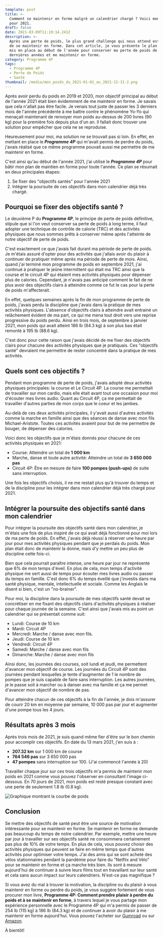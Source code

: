 ```yaml
---
template: post
title: >-
  Comment se maintenir en forme malgré un calendrier chargé ? Voici mon secret
  pour 2021.
draft: false
date: 2021-03-09T11:19:14.241Z
description: >-
  Après une perte de poids, le plus grand challenge qui nous attend est souvent
  de se maintenir en forme. Dans cet article, je vous présente le plan que j'ai
  mis en place au début de l'année pour conserver ma perte de poids de deux
  dernières années et me maintenir en forme.
category: Programme 4P
tags:
  - Programme 4P
  - Perte de Poids
  - Santé
thumbnail: /media/mon_poids_du_2021-01-01_au_2021-12-31-2.png
---
```

Après avoir perdu du poids en 2019 et 2020, mon objectif principal au début de l'année 2021 était bien évidemment de me maintenir en forme. Je savais que cela n'allait pas être facile. Je venais tout juste de passer les 3 derniers mois de l'année précédente à me battre contre le phénomène Yo-Yo qui menaçait maintenant de renvoyer mon poids au-dessus de 200 livres (90 kg) pour la première fois depuis plus d'un an. Il fallait donc trouver une solution pour empêcher que cela ne se reproduise.

Heureusement pour moi, ma solution ne se trouvait pas si loin. En effet, en mettant en place le _**Programme 4P**_ qui m'avait permis de perdre du poids, j'avais réalisé que ce même programme pouvait aussi me permettre de me maintenir en forme.

C'est ainsi qu'au début de l'année 2021, j'ai utilisé le **_Programme 4P_** pour bâtir mon plan de maintien en forme pour toute l'année. Ce plan se résumait en deux principales étapes:

1. Se fixer des "objectifs santés" pour l'année 2021
2. Intégrer la poursuite de ces objectifs dans mon calendrier déjà très chargé.

## Pourquoi se fixer des objectifs santé ?

Le deuxième P du **Programme 4P**, le principe de perte de poids définitive, stipule que si l'on veut conserver sa perte de poids à long terme, il faut adopter une technique de contrôle de calorie (TRC) et des activités physiques que nous sommes prêts à conserver même après l'atteinte de notre objectif de perte de poids.

C'est exactement ce que j'avais fait durant ma période de perte de poids. Je m'étais assuré d'opter pour des activités que j'allais avoir du plaisir à continuer de pratiquer même après ma période de perte de mois. Ainsi, quand j'ai terminé mon programme de poids en septembre 2021, j'ai continué à pratiquer le jeûne intermittent qui était ma TRC ainsi que la course et le circuit 4P qui étaient mes activités physiques pour dépenser plus de calories. Cependant, je n'avais pas anticipé comment le fait de ne plus avoir des objectifs clairs à atteindre comme ce fut le cas pour la perte de poids m'affecterait. 

En effet, quelques semaines après la fin de mon programme de perte de poids, j'avais perdu la discipline que j'avais dans la pratique de mes activités physiques. L'absence d'objectifs clairs à atteindre avait entrainé un relâchement évident de ma part, ce qui me mena tout droit vers une reprise progressive du poids perdu. Ainsi en trois mois, de septembre à janvier 2021, mon poids qui avait atteint 186 lb (84.3 kg) à son plus bas était remonté à 195 lb (88.6 kg).

C'est donc pour cette raison que j'avais décidé de me fixer des objectifs clairs pour chacune des activités physiques que je pratiquais. Ces "objectifs santé" devraient me permettre de rester concentré dans la pratique de mes activités.

## Quels sont ces objectifs ?

Pendant mon programme de perte de poids, j'avais adopté deux activités physiques principales: la course et Le Circuit 4P. La course me permettait de travailler sur mon cardio, mais elle était avant tout une occasion pour moi d'écouter mes livres audio. Quant au Circuit 4P, ça me permettait de travailler d'autres parties de mon corps que le coeur et les jambes.

Au-delà de ces deux activités principales, il y'avait aussi d'autres activités comme la marche en famille ainsi que des séances de danse avec mon fils Michael-Aristote. Toutes ces activités avaient pour but de me permettre de bouger, de dépenser des calories.

Voici donc les objectifs que je m'étais donnés pour chacune de ces activités physiques en 2021:

* Course: Atteindre un total de **1 000 km**
* Marche, danse et toute autre activité: Atteindre un total de **3 650 000 pas**
* Circuit 4P: Être en mesure de faire **100 pompes (push-ups)** de suite sans interruption.

Une fois les objectifs choisis, il ne me restait plus qu'à trouver du temps et de la discipline pour les intégrer dans mon calendrier déjà très chargé pour 2021.

## Intégrer la poursuite des objectifs santé dans mon calendrier

Pour intégrer la poursuite des objectifs santé dans mon calendrier, je m'étais une fois de plus inspiré de ce qui avait déjà fonctionné pour moi lors de ma perte de poids. En effet, j'avais déjà réussi à réserver une heure par jour pour mes activités physiques pendant que je perdais du poids. Mon plan était donc de maintenir la donne, mais d'y mettre un peu plus de discipline cette fois-ci.

Bien que cela pourrait paraître intense, une heure par jour ne représente que 6% de mon temps d'éveil. En plus de cela, mon temps d'activité physique me sert aussi de temps pour écouter mes livres audio ou passer du temps en famille. C'est donc 6% du temps éveillé que j'investis dans ma santé physique, mentale, intellectuelle et sociale. Comme les Anglais le disent si bien, c'est un "no-brainer".

Pour moi, la discipline dans la poursuite de mes objectifs santé devait se concrétiser en me fixant des objectifs clairs d'activités physiques à réaliser pour chaque journée de la semaine. C'est ainsi que j'avais mis au point un calendrier qui se présentait comme suit:

* Lundi: Course de 10 km
* Mardi: Circuit 4P
* Mercredi: Marche / danse avec mon fils.
* Jeudi: Course de 10 km
* Vendredi: Circuit 4P
* Samedi: Marche / danse avec mon fils
* Dimanche: Marche / danse avec mon fils

Ainsi donc, les journées des courses, soit lundi et jeudi, me permettent d'avancer mon objectif de course. Les journées du Circuit 4P sont des journées pendant lesquelles je tente d'augmenter de 1 le nombre de pompes que je suis capable de faire sans interruption. Les autres journées, je le passe soit à marcher ou à danser avec ma famille et ça me permet d'avancer mon objectif de nombre de pas.

Pour atteindre chacun de ces objectifs à la fin de l'année, je dois m'assurer de courir 20 km en moyenne par semaine, 10 000 pas par jour et augmenter d'une pompe tous les 4 jours.

## Résultats après 3 mois

Après trois mois de 2021, je suis quand même fier d'être sur le bon chemin pour accomplir ces objectifs. En date du 13 mars 2021, j'en suis à :

* **207.32 km** sur 1 000 km de course
* **764 546 pas** sur 3 650 000 pas
* **47 pompes** sans interruption sur 100. (J'ai commencé l'année à 20)

Travailler chaque jour sur ces trois objectifs m'a permis de maintenir mon poids en 2021 comme vous pouvez l'observer en consultant l'image ci-dessous. En 70 jours de 2021, mon poids est resté presque constant avec une perte de seulement 1.8 lb (0.8 kg).

![Graphique montrant la courbe de poids](/media/mon_poids_du_2021-01-01_au_2021-12-31-2.png "Mon poids en date du 13 mars 2021")

## Conclusion

Se mettre des objectifs de santé peut être une source de motivation intéressante pour se maintenir en forme. Se maintenir en forme ne demande pas beaucoup du temps de notre calendrier. Par exemple, mettre une heure par jour à travailler sur ses objectifs santé ne consommera certainement pas plus de 10% de votre temps. En plus de cela, vous pouvez choisir des activités physiques qui peuvent se faire en même temps que d'autres activités pour optimiser votre temps. J'ai des amis qui se sont acheté des vélos stationnaires pendant la pandémie pour faire du "Netflix and Vélo" pour se maintenir en forme et ça marche très bien. Ils sont à mesure aujourd'hui de continuer à suivre leurs films tout en travaillant sur leur santé et cela sans aucun impact sur leurs calendriers. N'est-ce pas magnifique ?

Si vous avez du mal à trouver la motivation, la discipline ou du plaisir à vous maintenir en forme ou perdre du poids, je vous suggère fortement de vous procurer mon livre, **Programme 4P: Comment prendre plaisir à perdre du poids et à se maintenir en forme**, à travers lequel je vous partage mon expérience personnelle avec le Programme 4P qui m'a permis de passer de 254 lb (115 kg) à 186 lb (84.3 kg) et de continuer à avoir du plaisir à me maintenir en forme aujourd'hui. Vous pouvez l'acheter sur <a href="https://gumroad.com/l/iBoEp" target="_blank" rel="noopener">Gumroad</a> ou sur <a href="https://www.amazon.ca/Programme-4P-Comment-prendre-maintenir-ebook/dp/B08QFXVTRJ" target="_blank" rel="noopener">Amazon</a>.

À bientôt!
